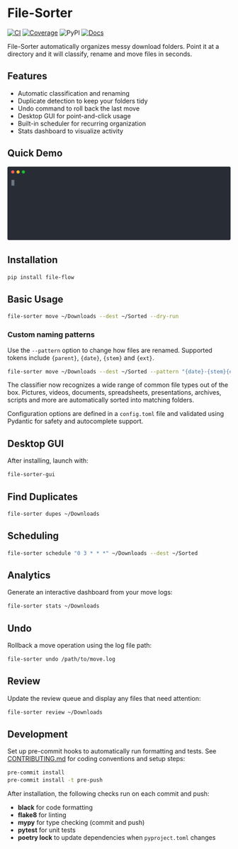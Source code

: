 # File-Sorter

[![CI](https://github.com/AshKuhlmann/file-sorter/actions/workflows/ci.yml/badge.svg)](https://github.com/AshKuhlmann/file-sorter/actions/workflows/ci.yml) [![Coverage](https://codecov.io/gh/AshKuhlmann/file-sorter/branch/main/graph/badge.svg)](https://codecov.io/gh/AshKuhlmann/file-sorter/branch/main) ![PyPI](https://img.shields.io/pypi/v/file-sorter) [![Docs](https://img.shields.io/badge/docs-online-blue)](https://ashkuhlmann.github.io/file-sorter/)

File-Sorter automatically organizes messy download folders. Point it at a directory and it will classify, rename and move files in seconds.

## Features
- Automatic classification and renaming
- Duplicate detection to keep your folders tidy
- Undo command to roll back the last move
- Desktop GUI for point-and-click usage
- Built-in scheduler for recurring organization
- Stats dashboard to visualize activity

## Quick Demo

![Demo](media/demo.svg)

## Installation
```bash
pip install file-flow
```

## Basic Usage
```bash
file-sorter move ~/Downloads --dest ~/Sorted --dry-run
```

### Custom naming patterns
Use the ``--pattern`` option to change how files are renamed. Supported tokens
include ``{parent}``, ``{date}``, ``{stem}`` and ``{ext}``.
```bash
file-sorter move ~/Downloads --dest ~/Sorted --pattern "{date}-{stem}{ext}"
```

The classifier now recognizes a wide range of common file types out of the box.
Pictures, videos, documents, spreadsheets, presentations, archives, scripts and
more are automatically sorted into matching folders.

Configuration options are defined in a `config.toml` file and validated using
Pydantic for safety and autocomplete support.


## Desktop GUI
After installing, launch with:
```bash
file-sorter-gui
```

## Find Duplicates
```bash
file-sorter dupes ~/Downloads
```

## Scheduling
```bash
file-sorter schedule "0 3 * * *" ~/Downloads --dest ~/Sorted
```

## Analytics
Generate an interactive dashboard from your move logs:
```bash
file-sorter stats ~/Downloads
```

## Undo
Rollback a move operation using the log file path:
```bash
file-sorter undo /path/to/move.log
```

## Review
Update the review queue and display any files that need attention:
```bash
file-sorter review ~/Downloads
```

## Development
Set up pre-commit hooks to automatically run formatting and tests. See [CONTRIBUTING.md](CONTRIBUTING.md) for coding conventions and setup steps:
```bash
pre-commit install
pre-commit install -t pre-push
```
After installation, the following checks run on each commit and push:
- **black** for code formatting
- **flake8** for linting
- **mypy** for type checking (commit and push)
- **pytest** for unit tests
- **poetry lock** to update dependencies when `pyproject.toml` changes
